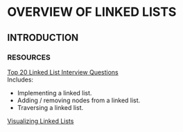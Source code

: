 # OVERVIEW OF LINKED LISTS
## INTRODUCTION
### RESOURCES
[Top 20 Linked List Interview Questions](https://www.geeksforgeeks.org/top-20-linked-list-interview-question/)  
Includes:
- Implementing a linked list.
- Adding / removing nodes from a linked list.
- Traversing a linked list.

[Visualizing Linked Lists](https://visualgo.net/bn/list?slide=1)